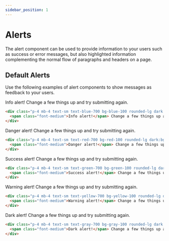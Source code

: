 ```yaml
---
sidebar_position: 1
---
```


# Alerts
The alert component can be used to provide information to your users such as success or error messages, but also highlighted information complementing the normal flow of paragraphs and headers on a page.

## Default Alerts
Use the following examples of alert components to show messages as feedback to your users.

<div className="p-4 mb-4 text-sm text-blue-700 bg-blue-100 rounded-lg dark:bg-blue-200 dark:text-blue-800" role="alert">
    <span className="font-medium">Info alert!</span> Change a few things up and try submitting again.
</div>

```html
<div class="p-4 mb-4 text-sm text-blue-700 bg-blue-100 rounded-lg dark:bg-blue-200 dark:text-blue-800" role="alert">
  <span class="font-medium">Info alert!</span> Change a few things up and try submitting again.
</div>
```

<div className="p-4 mb-4 text-sm text-red-700 bg-red-100 rounded-lg dark:bg-red-200 dark:text-red-800" role="alert">
    <span className="font-medium">Danger alert!</span> Change a few things up and try submitting again.
</div>

```html
<div class="p-4 mb-4 text-sm text-red-700 bg-red-100 rounded-lg dark:bg-red-200 dark:text-red-800" role="alert">
  <span class="font-medium">Danger alert!</span> Change a few things up and try submitting again.
</div>
```

<div className="p-4 mb-4 text-sm text-green-700 bg-green-100 rounded-lg dark:bg-green-200 dark:text-green-800" role="alert">
    <span className="font-medium">Success alert!</span> Change a few things up and try submitting again.
</div>

```html
<div class="p-4 mb-4 text-sm text-green-700 bg-green-100 rounded-lg dark:bg-green-200 dark:text-green-800" role="alert">
  <span class="font-medium">Success alert!</span> Change a few things up and try submitting again.
</div>
```

<div className="p-4 mb-4 text-sm text-yellow-700 bg-yellow-100 rounded-lg dark:bg-yellow-200 dark:text-yellow-800" role="alert">
    <span className="font-medium">Warning alert!</span> Change a few things up and try submitting again.
</div>

```html
<div class="p-4 mb-4 text-sm text-yellow-700 bg-yellow-100 rounded-lg dark:bg-yellow-200 dark:text-yellow-800" role="alert">
  <span class="font-medium">Warning alert!</span> Change a few things up and try submitting again.
</div>
```

<div className="p-4 mb-4 text-sm text-gray-700 bg-gray-100 rounded-lg dark:bg-gray-700 dark:text-gray-300" role="alert">
    <span className="font-medium">Dark alert!</span> Change a few things up and try submitting again.
</div>

```html
<div class="p-4 mb-4 text-sm text-gray-700 bg-gray-100 rounded-lg dark:bg-gray-700 dark:text-gray-300" role="alert">
  <span class="font-medium">Dark alert!</span> Change a few things up and try submitting again.
</div>
```